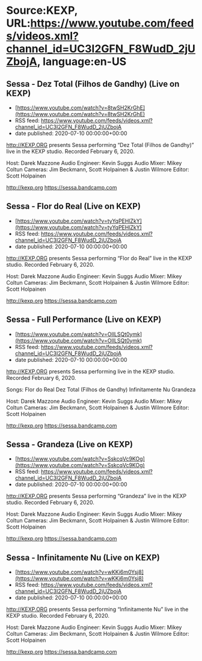 # Source:KEXP, URL:https://www.youtube.com/feeds/videos.xml?channel_id=UC3I2GFN_F8WudD_2jUZbojA, language:en-US

## Sessa - Dez Total (Filhos de Gandhy) (Live on KEXP)
 - [https://www.youtube.com/watch?v=8twSH2KrGhE](https://www.youtube.com/watch?v=8twSH2KrGhE)
 - RSS feed: https://www.youtube.com/feeds/videos.xml?channel_id=UC3I2GFN_F8WudD_2jUZbojA
 - date published: 2020-07-10 00:00:00+00:00

http://KEXP.ORG presents Sessa performing “Dez Total (Filhos de Gandhy)” live in the KEXP studio. Recorded February 6, 2020.

Host: Darek Mazzone
Audio Engineer: Kevin Suggs
Audio Mixer: Mikey Coltun
Cameras: Jim Beckmann, Scott Holpainen & Justin Wilmore
Editor: Scott Holpainen

http://kexp.org
https://sessa.bandcamp.com

## Sessa - Flor do Real (Live on KEXP)
 - [https://www.youtube.com/watch?v=tyYqPEHlZkY](https://www.youtube.com/watch?v=tyYqPEHlZkY)
 - RSS feed: https://www.youtube.com/feeds/videos.xml?channel_id=UC3I2GFN_F8WudD_2jUZbojA
 - date published: 2020-07-10 00:00:00+00:00

http://KEXP.ORG presents Sessa performing “Flor do Real” live in the KEXP studio. Recorded February 6, 2020.

Host: Darek Mazzone
Audio Engineer: Kevin Suggs
Audio Mixer: Mikey Coltun
Cameras: Jim Beckmann, Scott Holpainen & Justin Wilmore
Editor: Scott Holpainen

http://kexp.org
https://sessa.bandcamp.com

## Sessa - Full Performance (Live on KEXP)
 - [https://www.youtube.com/watch?v=OIlLSQt0ymk](https://www.youtube.com/watch?v=OIlLSQt0ymk)
 - RSS feed: https://www.youtube.com/feeds/videos.xml?channel_id=UC3I2GFN_F8WudD_2jUZbojA
 - date published: 2020-07-10 00:00:00+00:00

http://KEXP.ORG presents Sessa performing live in the KEXP studio. Recorded February 6, 2020.

Songs:
Flor do Real
Dez Total (Filhos de Gandhy)
Infinitamente Nu
Grandeza

Host: Darek Mazzone
Audio Engineer: Kevin Suggs
Audio Mixer: Mikey Coltun
Cameras: Jim Beckmann, Scott Holpainen & Justin Wilmore
Editor: Scott Holpainen

http://kexp.org
https://sessa.bandcamp.com

## Sessa - Grandeza (Live on KEXP)
 - [https://www.youtube.com/watch?v=SskcqVc9KOg](https://www.youtube.com/watch?v=SskcqVc9KOg)
 - RSS feed: https://www.youtube.com/feeds/videos.xml?channel_id=UC3I2GFN_F8WudD_2jUZbojA
 - date published: 2020-07-10 00:00:00+00:00

http://KEXP.ORG presents Sessa performing “Grandeza” live in the KEXP studio. Recorded February 6, 2020.

Host: Darek Mazzone
Audio Engineer: Kevin Suggs
Audio Mixer: Mikey Coltun
Cameras: Jim Beckmann, Scott Holpainen & Justin Wilmore
Editor: Scott Holpainen

http://kexp.org
https://sessa.bandcamp.com

## Sessa - Infinitamente Nu (Live on KEXP)
 - [https://www.youtube.com/watch?v=wKKi6m0Ysj8](https://www.youtube.com/watch?v=wKKi6m0Ysj8)
 - RSS feed: https://www.youtube.com/feeds/videos.xml?channel_id=UC3I2GFN_F8WudD_2jUZbojA
 - date published: 2020-07-10 00:00:00+00:00

http://KEXP.ORG presents Sessa performing “Infinitamente Nu” live in the KEXP studio. Recorded February 6, 2020.

Host: Darek Mazzone
Audio Engineer: Kevin Suggs
Audio Mixer: Mikey Coltun
Cameras: Jim Beckmann, Scott Holpainen & Justin Wilmore
Editor: Scott Holpainen

http://kexp.org
https://sessa.bandcamp.com

